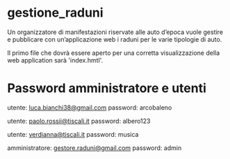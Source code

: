 # gestione_raduni
Un organizzatore di manifestazioni riservate alle auto d’epoca vuole gestire e pubblicare con un’applicazione web i raduni per le varie tipologie di auto.

Il primo file che dovrà essere aperto per una corretta visualizzazione della web application sarà 'index.hmtl'.

# Password amministratore e utenti
utente: luca.bianchi38@gmail.com
password: arcobaleno

utente: paolo.rossii@tiscali.it
password: albero123

utente: verdianna@tiscali.it
password: musica

amministratore: gestore.raduni@gmail.com
password: admin
